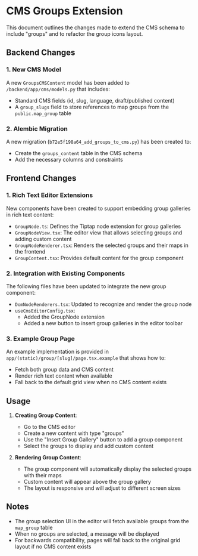 # CMS Groups Extension

This document outlines the changes made to extend the CMS schema to include "groups" and to refactor the group icons layout.

## Backend Changes

### 1. New CMS Model

A new `GroupsCMSContent` model has been added to `/backend/app/cms/models.py` that includes:
- Standard CMS fields (id, slug, language, draft/published content)
- A `group_slugs` field to store references to map groups from the `public.map_group` table

### 2. Alembic Migration

A new migration (`b72e5f198a64_add_groups_to_cms.py`) has been created to:
- Create the `groups_content` table in the CMS schema
- Add the necessary columns and constraints

## Frontend Changes

### 1. Rich Text Editor Extensions

New components have been created to support embedding group galleries in rich text content:

- `GroupNode.ts`: Defines the Tiptap node extension for group galleries
- `GroupNodeView.tsx`: The editor view that allows selecting groups and adding custom content
- `GroupNodeRenderer.tsx`: Renders the selected groups and their maps in the frontend
- `GroupContent.tsx`: Provides default content for the group component

### 2. Integration with Existing Components

The following files have been updated to integrate the new group component:

- `DomNodeRenderers.tsx`: Updated to recognize and render the group node
- `useCmsEditorConfig.tsx`: 
  - Added the GroupNode extension
  - Added a new button to insert group galleries in the editor toolbar

### 3. Example Group Page

An example implementation is provided in `app/(static)/group/[slug]/page.tsx.example` that shows how to:
- Fetch both group data and CMS content 
- Render rich text content when available
- Fall back to the default grid view when no CMS content exists

## Usage

1. **Creating Group Content**:
   - Go to the CMS editor
   - Create a new content with type "groups"
   - Use the "Insert Group Gallery" button to add a group component
   - Select the groups to display and add custom content

2. **Rendering Group Content**:
   - The group component will automatically display the selected groups with their maps
   - Custom content will appear above the group gallery
   - The layout is responsive and will adjust to different screen sizes

## Notes

- The group selection UI in the editor will fetch available groups from the `map_group` table
- When no groups are selected, a message will be displayed
- For backwards compatibility, pages will fall back to the original grid layout if no CMS content exists